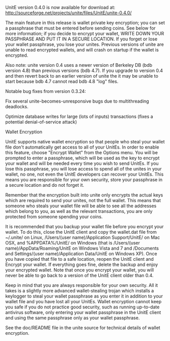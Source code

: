 UnitE version 0.4.0 is now available for download at:
http://sourceforge.net/projects/unite/files/UnitE/unite-0.4.0/

The main feature in this release is wallet private key encryption;
you can set a passphrase that must be entered before sending coins.
See below for more information; if you decide to encrypt your wallet,
WRITE DOWN YOUR PASSPHRASE AND PUT IT IN A SECURE LOCATION. If you
forget or lose your wallet passphrase, you lose your unites.
Previous versions of unite are unable to read encrypted wallets,
and will crash on startup if the wallet is encrypted.

Also note: unite version 0.4 uses a newer version of Berkeley DB
(bdb version 4.8) than previous versions (bdb 4.7). If you upgrade
to version 0.4 and then revert back to an earlier version of unite
the it may be unable to start because bdb 4.7 cannot read bdb 4.8
"log" files.


Notable bug fixes from version 0.3.24:

Fix several unite-becomes-unresponsive bugs due to multithreading
deadlocks.

Optimize database writes for large (lots of inputs) transactions
(fixes a potential denial-of-service attack)


Wallet Encryption

UnitE supports native wallet encryption so that people who steal your
wallet file don't automatically get access to all of your UnitEs.
In order to enable this feature, choose "Encrypt Wallet" from the
Options menu.  You will be prompted to enter a passphrase, which
will be used as the key to encrypt your wallet and will be needed
every time you wish to send UnitEs.  If you lose this passphrase,
you will lose access to spend all of the unites in your wallet,
no one, not even the UnitE developers can recover your UnitEs.
This means you are responsible for your own security, store your
passphrase in a secure location and do not forget it.

Remember that the encryption built into unite only encrypts the
actual keys which are required to send your unites, not the full
wallet.  This means that someone who steals your wallet file will
be able to see all the addresses which belong to you, as well as the
relevant transactions, you are only protected from someone spending
your coins.

It is recommended that you backup your wallet file before you
encrypt your wallet.  To do this, close the UnitE client and
copy the wallet.dat file from ~/.unite/ on Linux, /Users/(user
name)/Application Support/UnitE/ on Mac OSX, and %APPDATA%/UnitE/
on Windows (that is /Users/(user name)/AppData/Roaming/UnitE on
Windows Vista and 7 and /Documents and Settings/(user name)/Application
Data/UnitE on Windows XP).  Once you have copied that file to a
safe location, reopen the UnitE client and Encrypt your wallet.
If everything goes fine, delete the backup and enjoy your encrypted
wallet.  Note that once you encrypt your wallet, you will never be
able to go back to a version of the UnitE client older than 0.4.

Keep in mind that you are always responsible for your own security.
All it takes is a slightly more advanced wallet-stealing trojan which
installs a keylogger to steal your wallet passphrase as you enter it
in addition to your wallet file and you have lost all your UnitEs.
Wallet encryption cannot keep you safe if you do not practice
good security, such as running up-to-date antivirus software, only
entering your wallet passphrase in the UnitE client and using the
same passphrase only as your wallet passphrase.

See the doc/README file in the unite source for technical details
of wallet encryption.
